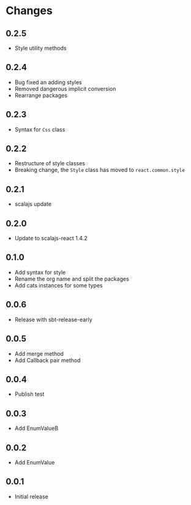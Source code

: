 # Changes

## 0.2.5

* Style utility methods

## 0.2.4

* Bug fixed an adding styles
* Removed dangerous implicit conversion
* Rearrange packages

## 0.2.3

* Syntax for `Css` class

## 0.2.2

* Restructure of style classes
* Breaking change, the `Style` class has moved to `react.common.style`

## 0.2.1

* scalajs update

## 0.2.0

* Update to scalajs-react 1.4.2

## 0.1.0

* Add syntax for style
* Rename the org name and split the packages
* Add cats instances for some types

## 0.0.6

* Release with sbt-release-early

## 0.0.5

* Add merge method
* Add Callback pair method

## 0.0.4

* Publish test

## 0.0.3

* Add EnumValueB

## 0.0.2

* Add EnumValue

## 0.0.1

* Initial release
